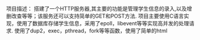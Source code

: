 项目描述：
  搭建了一个HTTP服务器,其主要的功能是管理学生信息的录入,以及增删改查等等；该服务还可以支持简单的GET和POST方法.
  项目主要使用C语言实现，使用了数据库存储学生信息，采用了epoll，libevent等等实现高并发的处理请求.
  使用了dup2，exec，pthread，fork等等函数，使用了简单的html
